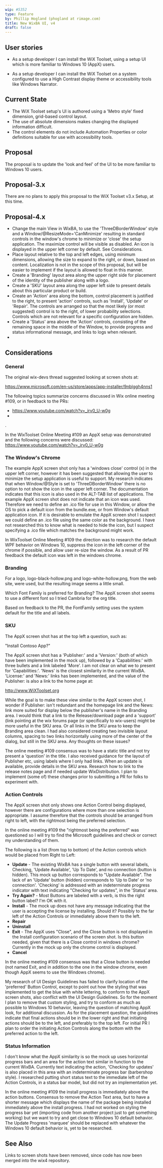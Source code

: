 ```yaml
---
wip: #5352
type: Feature
by: Phillip Hogland (phogland at rimage.com)
title: New WixBA UI, v4
draft: false
---
```


## User stories

* As a setup developer I can install the WiX Toolset, using a setup UI which is more familiar to Windows 10 (AppX) users.

* As a setup developer I can install the WiX Toolset on a system configured to use a High Contrast display theme or accessibility tools like Windows Narrator.

## Current State
* The WiX Toolset setup's UI is authored using a 'Metro style' fixed dimension, grid-based control layout.
* The use of absolute dimensions makes changing the displayed information difficult.
* The control elements do not include Automation Properties or color definitions suitable for use with accessibility tools.

## Proposal
The proposal is to update the 'look and feel' of the UI to be more familiar to Windows 10 users.

## Proposal-3.x
There are no plans to apply this proposal to the WiX Toolset v3.x Setup, at this time.

## Proposal-4.x
* Change the main View in WixBA, to use the 'ThreeDBorderWindow' style and a Window/@ResizeMode='CanMinimize' resulting in standard controls in the window's chrome to minimize or 'close' the setup application.  The maximize control will be visible as disabled. An icon is displayed in the upper left corner by default.  See Considerations.
* Place layout relative to the top and left edges, using minimum dimensions, allowing the size to expand to the right, or down, based on content.  Localization is not in the scope of this proposal, but will be easier to implement if the layout is allowed to float in this manner.
* Create a 'Branding' layout area along the upper right side for placement of the identity of the publisher along with a logo.
* Create a 'SKU' layout area along the upper left side to present details about this particular product or build.
* Create an 'Action' area along the bottom, control placement is justified to the right, to present 'action' controls, such as 'Install', 'Update' or 'Repair'.  The controls are arranged so that the most likely (or most suggested) control is to the right, of lower probability selections.  Controls which are not relevant for a specific configuration are hidden.
* Create a 'Status' area above the 'Action' controls, consisting of the remaining space in the middle of the Window, to provide progress and status informational message, and links to logs when relevant.
*

## Considerations
### General
The original wix-devs thread suggested looking at screen shots at:

 <https://www.microsoft.com/en-us/store/apps/app-installer/9nblggh4nns1>

 The following topics summarize concerns discussed in Wix online meeting #109, or in feedback to the PRs:



- https://www.youtube.com/watch?v=_irv0_U-w0g
-
.

In the WixToolset Online Meeting #109 an AppX setup was demonstrated and the following concerns were discussed:
https://www.youtube.com/watch?v=_irv0_U-w0g

### The Window's Chrome
The example AppX screen shot only has a 'windows close' control (x) in the upper left corner, however it has been suggested that allowing the user to minimize the setup application is useful to support.  My research indicates that when Window/@Style is set to 'ThreeDBorderWindow' there is no option to not show the icon in the upper left corner.  The documentation indicates that this icon is also used in the ALT-TAB list of applications.  The example AppX screen shot does not indicate that an icon was used.  Therefore we need to define an .ico file for use in this Window, or allow the OS to pick a default icon from the bundle.exe, or from Window's default application icon.  If it is desirable to emulate the AppX screen shot I suspect we could define an .ico file using the same color as the background.  I have not researched this to know what is needed to hide the icon, but I suspect specifying a .ico file which matches the background might work.

In WixToolset Online Meeting #109 the direction was to research the default WPF behavior on Windows 10, suppress the icon in the left corner of the chrome if possible, and allow user re-size the window.  As a result of PR feedback the default icon was left in the windows chrome.

### Branding
For a logo, logo-black-hollow.png and logo-white-hollow.png, from the web site, were used, but the resulting image seems a little small.

Which Font Family is preferred for Branding?  The AppX screen shot seems to use a different font so I tried Cambria for the org title.

Based on feedback to the PR, the FontFamily setting uses the system default for the title and all labels.

### SKU
The AppX screen shot has at the top left a question, such as:

"Install Contoso App?"

The AppX screen shot has a 'Publisher:' and a 'Version:' (both of which have been implemented in the mock up), followed by a 'Capabilities:' with three bullets and a link labeled 'More'.  I am not clear on what we to present for 'Capabilities:'.  'News' is the closest similarity in the current WixBA.  'License:' and 'News:' links has been implemented, and the value of the Publisher: is also a link to the home page at:

<http://www.WiXToolset.org>

While the goal is to make these view similar to the AppX screen shot, I wonder if Publisher: isn't redundant and the homepage link and the News: link more suited for display below the publisher's name in the Branding area.  I would think that a link to the Release/download page and a 'support' (link pointing at the wix forums page (or specifically to  wix-users) might be more useful in the SKU area.  Or all links in the SKU area to keep the Branding area clean.  I had also considered creating two invisible layout columns, spacing to two links horizontally using more of the center of the dialog, but still in the SKU area.  Any thoughts on these issues?

The online meeting #109 consensus was to have a static title and not try present a 'question' in the title.  I also received guidance for the layout of Publisher etc, using labels where I only had links.  When an update is available, provide details in the SKU area.  Research how to link to the release notes page and if needed update WixDistribution.  I plan to implement (some of) these changes prior to submitting a PR for folks to experiment with.

### Action Controls
The AppX screen shot only shows one Action Control being displayed, however there are configurations where more than one selection is appropriate.  I assume therefore that the controls should be arranged from right to left, with the rightmost being the preferred selection.

In the online meeting #109 the "rightmost being the preferred" was questioned so I will try to find the Microsoft guidelines and check or correct my understanding of them.

The following is a list (from top to bottom) of the Action controls which would be placed from Right to Left:

* **Update** - The existing WixBA has a single button with several labels, Checking, 'Update Available', 'Up To Date', and no connection (button is hidden).  This mock up button corresponds to "Update Available". The lack of an 'Update' button (hidden) corresponds to 'Up to Date' or 'no connection'.  'Checking' is addressed with an indeterminate progress indicator with text indicating "Checking for updates", in the 'Status' area.
* **Try Again?** - Most Buttons are labeled with a verb, is this the right button label? I'm OK with it.
* **Install** - The mock up does not have any message indicating that the user is accepting the license by installing.  Should it?  Possibly to the far left of the Action Controls or immediately above them to the left.
* **Repair**
* **Uninstall**
* **Exit** - The AppX uses "Close", and the Close button is not displayed in the Install configuration scenario of the screen shot.  Is this button needed, given that there is a Close control in windows chrome?  Currently in the mock up only the chrome control is displayed.
* **Cancel**

In the online meeting #109 consensus was that a Close button is needed (not named Exit, and in addition to the one in the window chrome, even though AppX seems to use the Windows chrome).

My research of UI Design Guidelines has failed to clarify location of the 'preferred' Button Control, except to point out how the styling that was implemented to get the blue with white lettering, to conform to the AppX screen shots, also conflict with the UI Design Guidelines.  So for the moment I plan to remove that custom styling, and try to conform as much as possible to Windows 10 behavior, leaving the question of matching AppX look, for additional discussion.  As for the placement question, the guidelines indicate that final actions should be in the lower right and that initiating actions should be to the left, and preferably to the top left.  For initial PR I plan to order the initiating Action Controls along the bottom with the preferred action to the left.

### Status Information
I don't know what the AppX similarity is so the mock up uses horizontal progress bars and an area for the action text similar in function to the current WixBA.  Currently text indicating the action, 'Checking for updates' is also placed in this area with an indeterminate progress bar (barbershop style).  I researched putting short status text to the immediate left of the Action Controls, in a status bar model, but did not try an implementation yet.

In the online meeting #109 the install progress is immediately above the action buttons.  Consensus to remove the Action Text area, but to have a shorter message which displays the name of the package being installed immediately above the install progress.  I had not worked on styling the progress bar yet (importing code from another project just to get something working) but we want to try and get close to Windows 10 default behavior.  The Update Progress 'marquee' should be replaced with whatever the Windows 10 default behavior is, yet to be researched.

## See Also
Links to screen shots have been removed, since code has now been merged into the wix4 repository.